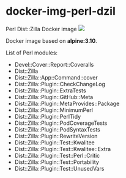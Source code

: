 # docker-img-perl-dzil

Perl Dist::Zilla Docker image ![](https://github.com/Perl-CI/docker-img-perl-dzil/workflows/Build%20and%20Push%20Docker%20image%20to%20GitHub%20Package%20Registry/badge.svg)

Docker image based on **alpine:3.10**.

List of Perl modules:
* Devel::Cover::Report::Coveralls
* Dist::Zilla
* Dist::Zilla::App::Command::cover
* Dist::Zilla::Plugin::CheckChangeLog
* Dist::Zilla::Plugin::ExtraTests
* Dist::Zilla::Plugin::GitHub::Meta
* Dist::Zilla::Plugin::MetaProvides::Package
* Dist::Zilla::Plugin::MinimumPerl
* Dist::Zilla::Plugin::PerlTidy
* Dist::Zilla::Plugin::PodCoverageTests
* Dist::Zilla::Plugin::PodSyntaxTests
* Dist::Zilla::Plugin::RewriteVersion
* Dist::Zilla::Plugin::Test::Kwalitee
* Dist::Zilla::Plugin::Test::Kwalitee::Extra
* Dist::Zilla::Plugin::Test::Perl::Critic
* Dist::Zilla::Plugin::Test::Portability
* Dist::Zilla::Plugin::Test::UnusedVars
